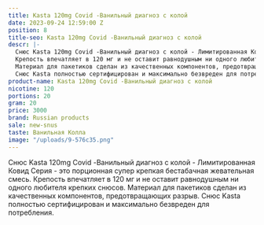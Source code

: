 ```yaml
---
title: Kasta 120mg Covid -Ванильный диагноз с колой
date: 2023-09-24 12:59:00 Z
position: 8
title-seo: Kasta 120mg Covid -Ванильный диагноз с колой
descr: |-
  Снюс Kasta 120mg Covid -Ванильный диагноз с колой - Лимитированная Ковид Серия - это порционная супер крепкая бестабачная жевательная смесь.
  Крепость впечатляет в 120 мг и не оставит равнодушным ни одного любителя крепких снюсов.
  Материал для пакетиков сделан из качественных компонентов, предотвращающих разрыв.
  Снюс Kasta полностью сертифицирован и максимально безвреден для потребления.
product-name: Kasta 120mg Covid -Ванильный диагноз с колой
nicotine: 120
portions: 20
gram: 20
price: 3000
brand: Russian products
sale: new-snus
taste: Ванильная Колла
image: "/uploads/9-576c35.png"
---
```


Снюс Kasta 120mg Covid -Ванильный диагноз с колой - Лимитированная Ковид Серия - это порционная супер крепкая бестабачная жевательная смесь.
Крепость впечатляет в 120 мг и не оставит равнодушным ни одного любителя крепких снюсов.
Материал для пакетиков сделан из качественных компонентов, предотвращающих разрыв.
Снюс Kasta полностью сертифицирован и максимально безвреден для потребления.